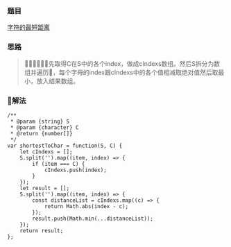 ### 题目

[字符的最短距离](https://leetcode-cn.com/problems/shortest-distance-to-a-character/)

### 思路

> 先取得C在S中的各个index，做成cIndexs数组。然后S拆分为数组并遍历，每个字母的index跟cIndexs中的各个值相减取绝对值然后取最小，放入结果数组。

### 解法

```
/**
 * @param {string} S
 * @param {character} C
 * @return {number[]}
 */
var shortestToChar = function(S, C) {
    let cIndexs = [];
    S.split('').map((item, index) => {
        if (item === C) {
            cIndexs.push(index);
        }
    });
    let result = [];
    S.split('').map((item, index) => {
        const distanceList = cIndexs.map((c) => {
            return Math.abs(index - c);
        });
        result.push(Math.min(...distanceList));
    });
    return result;
};
```
